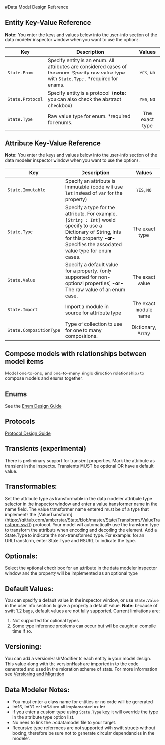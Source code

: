 #Data Model Design Reference
## Entity Key-Value Reference
**Note:** You enter the keys and values below into the user-info section of the data modeler inspector window when you want to use the options.

| Key                              | Description                | Values            |
| -------------------------------- | -------------------------- | :----------------:|
| `State.Enum` | Specify entity is an enum. All attributes are considered cases of the enum. Specify raw value type with `State.Type` . *required for enums. | `YES`, `NO` |
| `State.Protocol` | Specify entity is a protocol. (**note:** you can also check the abstract checkbox) | `YES`, `NO` |
| `State.Type`       | Raw value type for  enum. *required for enums.|The exact type  |

## Attribute Key-Value Reference
**Note:** You enter the keys and values below into the user-info section of the data modeler inspector window when you want to use the options.

| Key                              | Description                | Values            |
| -------------------------------- | -------------------------- | :----------------:|
| `State.Immutable`    | Specify an attribute is immutable (code will use `let` instead of `var` for the property) | `YES`, `NO` |
| `State.Type`       | Specify a type for the attribute. For example, `[String : Int]` would specify to use a Dictionary of String, Ints for this property **-or-** Specifies the associated value type for enum cases.| The exact type  |
| `State.Value`	| Specify a default value for a property. (only supported for non-optional properties) **-or-** The raw value of an enum case. | The exact value
| `State.Import`	| Import a module in source for attribute type  | The exact module name 
| `State.CompositionType`       | Type of collection to use for one to many compositions.|Dictionary, Array  |


## Compose models with relationships between model items
Model one-to-one, and one-to-many single direction relationships to compose models and enums together.

## Enums
See the [Enum Design Guide](Enums.md)

## Protocols 
[Protocol Design Guide](Protocols.md)

## Transients (experimental)
There is preliminary support for transient properties. Mark the attribute as transient in the inspector. Transients MUST be optional OR have a default value.

## Transformables:
Set the attribute type as transformable in the data modeler attribute type selector in the inspector window and enter a value transformer name in the name field. The value transformer name entered must be of a type that implements the [ValueTransform] (https://github.com/amberstar/State/blob/master/State/Transforms/ValueTransform.swift) protocol. Your model will automatically use the transform type to transform the attribute when encoding and decoding the element. Add a State.Type to indicate the non-transformed type. For example: for an URLTransform, enter State.Type and NSURL to indicate the type.

## Optionals:
Select the optional check box for an attribute in the data modeler inspector window and the property will be implemented as an optional type.

## Default Values:
You can specify a default value in the inspector window, or use `State.Value` in the user info section to give a property a default value. **Note:** because of swift 1.2 bugs, default values are not fully supported. Current limitations are:
1. Not supported for optional types
2. Some type inference problems can occur but will be caught at compile time if so.


## Versioning:
You can add a versionHashModifier to each entity in your model design. This value along with the versionHash are imported in to the code generated and used in the migration scheme of state. For more information see [Versioning and Migration](https://github.com/STLabs/State#versioning-and-migration)

## Data Modeler Notes:

- You must enter a class name for entities or no code will be generated 
- Int16, Int32 or Int64 are all implemented as Int.
- If you enter a custom type using `State.Type` key, it will override the type in the attribute type option list.
- No need to link the .xcdatamodel file to your target.
- Recursive type references are not supported  with swift structs without boxing, therefore be sure not to generate circular dependancies in the modeler.
